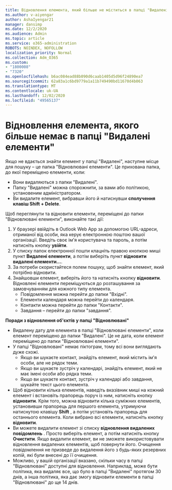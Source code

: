 ```yaml
---
title: Відновлення елемента, який більше не міститься в папці "Видалені"
ms.author: v-aiyengar
author: AshaIyengar21
manager: dansimp
ms.date: 12/2/2020
ms.audience: Admin
ms.topic: article
ms.service: o365-administration
ROBOTS: NOINDEX, NOFOLLOW
localization_priority: Normal
ms.collection: Adm_O365
ms.custom:
- "1800008"
- "7320"
ms.openlocfilehash: b6ac084ead88b090d6caab1405d5d96f24890ea7
ms.sourcegitcommit: 62a83a1c6bd9779a1a11b749490bd11670d4b063
ms.translationtype: MT
ms.contentlocale: uk-UA
ms.lasthandoff: 12/02/2020
ms.locfileid: "49565137"
---
```

# <a name="recover-an-item-thats-no-longer-in-your-deleted-items-folder"></a>Відновлення елемента, якого більше немає в папці "Видалені елементи"

Якщо не вдається знайти елемент у папці "Видалені", наступне місце для пошуку – це папка "Відновлювані елементи". Це прихована папка, до якої переміщено елементи, коли:
- Вони видаляються з папки "Видалені".
- Папку "Видалені" можна спорожнити, за вами або політикою, установеним адміністратором.
- Ви видалите елемент, вибравши його й натиснувши **сполучення клавіш Shift + Delete**.

Щоб переглянути та відновити елементи, переміщені до папки "Відновлювані елементи", виконайте такі дії:
1. У браузері ввійдіть в Outlook Web App за допомогою URL-адреси, отриманої від особи, яка керує електронною поштою вашої організації. Введіть своє ім'я користувача та пароль, а потім натисніть кнопку **увійти**.
1. У списку папок електронної пошти клацніть правою кнопкою миші пункт **Видалені елементи**, а потім виберіть пункт **відновити видалені елементи...**.
1. За потреби скористайтеся полем пошуку, щоб знайти елемент, який потрібно відновити.
1. Знайшовши елемент, виберіть його та натисніть кнопку **відновити**.
   Відновлені елементи переміщуються до розташування за замовчуванням для кожного типу елемента.
    - Повідомлення можна перейти до папки "Вхідні".
    - Елементи календаря можна перейти до календаря.
    - Контакти можна перейти до папки "Контакти".
    - Завдання – перейти до папки "завдання".

**Поради з відновлення об'єктів у папці "Відновлювані"**

- Видалену дату для елемента в папці "Відновлювані елементи", коли елемент переміщено до папки "Видалені". Це не дата, коли елемент переміщено до папки "Відновлювані елементи".
- У папці "Відновлювані" немає піктограм, тому всі вони виглядають дуже схожі.
    - Якщо ви шукаєте контакт, знайдіть елемент, який містить ім'я особи, але не рядок теми.
    - Якщо ви шукаєте зустріч у календарі, знайдіть елемент, який не має імені особи або рядка теми.
    - Якщо ви шукаєте контакт, зустріч у календарі або завдання, шукайте текст цього елемента.
- Щоб відновити кілька елементів, наведіть вказівник миші на кожний елемент і встановіть прапорець поруч із ним, натисніть кнопку **відновити**. Крім того, можна відновити кілька суміжних елементів, установивши прапорець для першого елемента, утримуючи натиснутою клавішу **Shift** , а потім установіть прапорець для останнього елемента. Коли вибрано всі елементи, натисніть кнопку **відновити**.
- Ви можете видалити елемент зі списку **відновлення видалених повідомлень** . Просто виберіть елемент, а потім натисніть кнопку **Очистити**. Якщо видалити елемент, ви не зможете використовувати відновлення видалених елементів, щоб повернути його. Очищення повідомлення не призведе до видалення його з будь-яких резервних копій, які були внесені до її очищення.
- Можливо, у вашій організації вказано, скільки часу в папці "Відновлювані" доступні для відновлення. Наприклад, може бути політика, яка видаляє все, що було в папці "Видалені" протягом 30 днів, а інша політика, яка дає змогу відновити елементи в папці "Відновлювані" до ще 14 днів.
